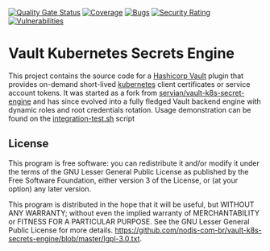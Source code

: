 [![Quality Gate Status](https://sonarcloud.io/api/project_badges/measure?project=nodis-com-br_vault-k8s-secrets-engine&metric=alert_status)](https://sonarcloud.io/summary/new_code?id=nodis-com-br_vault-k8s-secrets-engine)
[![Coverage](https://sonarcloud.io/api/project_badges/measure?project=nodis-com-br_vault-k8s-secrets-engine&metric=coverage)](https://sonarcloud.io/summary/new_code?id=nodis-com-br_vault-k8s-secrets-engine)
[![Bugs](https://sonarcloud.io/api/project_badges/measure?project=nodis-com-br_vault-k8s-secrets-engine&metric=bugs)](https://sonarcloud.io/summary/new_code?id=nodis-com-br_vault-k8s-secrets-engine)
[![Security Rating](https://sonarcloud.io/api/project_badges/measure?project=nodis-com-br_vault-k8s-secrets-engine&metric=security_rating)](https://sonarcloud.io/summary/new_code?id=nodis-com-br_vault-k8s-secrets-engine)
[![Vulnerabilities](https://sonarcloud.io/api/project_badges/measure?project=nodis-com-br_vault-k8s-secrets-engine&metric=vulnerabilities)](https://sonarcloud.io/summary/new_code?id=nodis-com-br_vault-k8s-secrets-engine)
# Vault Kubernetes Secrets Engine

This project contains the source code for a [Hashicorp Vault](https://www.vaultproject.io/) plugin that provides on-demand short-lived [kubernetes](https://kubernetes.io/) client certificates or service account tokens. It was started as a fork from [servian/vault-k8s-secret-engine](https://github.com/servian/vault-k8s-secret-engine) and has since evolved into a fully fledged Vault backend engine with dynamic roles and root credentials rotation. Usage demonstration can be found on the [integration-test.sh](https://github.com/nodis-com-br/vault-k8s-secrets-engine/blob/master/integration-test.sh) script


## License

This program is free software: you can redistribute it and/or modify it under the terms of the GNU Lesser General Public License as published by the Free Software Foundation, either version 3 of the License, or (at your option) any later version.

This program is distributed in the hope that it will be useful, but WITHOUT ANY WARRANTY; without even the implied warranty of MERCHANTABILITY or FITNESS FOR A PARTICULAR PURPOSE. See the GNU Lesser General Public License for more details. <https://github.com/nodis-com-br/vault-k8s-secrets-engine/blob/master/lgpl-3.0.txt>.